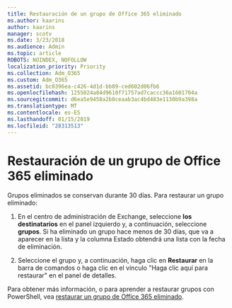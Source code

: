 ```yaml
---
title: Restauración de un grupo de Office 365 eliminado
ms.author: kaarins
author: kaarins
manager: scotv
ms.date: 3/23/2018
ms.audience: Admin
ms.topic: article
ROBOTS: NOINDEX, NOFOLLOW
localization_priority: Priority
ms.collection: Adm_O365
ms.custom: Adm_O365
ms.assetid: bc0396ea-c426-4d1d-bb89-ced602d06fb6
ms.openlocfilehash: 1255024a84d9610f71757ad7caccc36a1601704a
ms.sourcegitcommit: d6ea5e9458a2b8ceaab3ac4bd483e1130b9a398a
ms.translationtype: MT
ms.contentlocale: es-ES
ms.lasthandoff: 01/15/2019
ms.locfileid: "28313513"
---
```

# <a name="restore-a-deleted-office-365-group"></a>Restauración de un grupo de Office 365 eliminado

Grupos eliminados se conservan durante 30 días. Para restaurar un grupo eliminado:
  
1. En el centro de administración de Exchange, seleccione **los destinatarios** en el panel izquierdo y, a continuación, seleccione **grupos**. Si ha eliminado un grupo hace menos de 30 días, que va a aparecer en la lista y la columna Estado obtendrá una lista con la fecha de eliminación.
    
2. Seleccione el grupo y, a continuación, haga clic en **Restaurar** en la barra de comandos o haga clic en el vínculo "Haga clic aquí para restaurar" en el panel de detalles. 
    
Para obtener más información, o para aprender a restaurar grupos con PowerShell, vea [restaurar un grupo de Office 365 eliminado](https://go.microsoft.com/fwlink/?linkid=867802).
  

